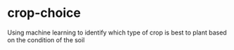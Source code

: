 # crop-choice
Using machine learning to identify which type of crop is best to plant based on the condition of the soil

